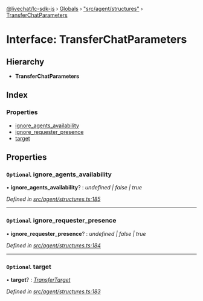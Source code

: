 [@livechat/lc-sdk-js](../README.md) › [Globals](../globals.md) › ["src/agent/structures"](../modules/_src_agent_structures_.md) › [TransferChatParameters](_src_agent_structures_.transferchatparameters.md)

# Interface: TransferChatParameters

## Hierarchy

* **TransferChatParameters**

## Index

### Properties

* [ignore_agents_availability](_src_agent_structures_.transferchatparameters.md#optional-ignore_agents_availability)
* [ignore_requester_presence](_src_agent_structures_.transferchatparameters.md#optional-ignore_requester_presence)
* [target](_src_agent_structures_.transferchatparameters.md#optional-target)

## Properties

### `Optional` ignore_agents_availability

• **ignore_agents_availability**? : *undefined | false | true*

*Defined in [src/agent/structures.ts:185](https://github.com/livechat/lc-sdk-js/blob/61db942/src/agent/structures.ts#L185)*

___

### `Optional` ignore_requester_presence

• **ignore_requester_presence**? : *undefined | false | true*

*Defined in [src/agent/structures.ts:184](https://github.com/livechat/lc-sdk-js/blob/61db942/src/agent/structures.ts#L184)*

___

### `Optional` target

• **target**? : *[TransferTarget](_src_agent_structures_.transfertarget.md)*

*Defined in [src/agent/structures.ts:183](https://github.com/livechat/lc-sdk-js/blob/61db942/src/agent/structures.ts#L183)*
